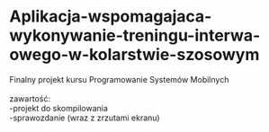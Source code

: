 # Aplikacja-wspomagajaca-wykonywanie-treningu-interwa-owego-w-kolarstwie-szosowym
Finalny projekt kursu Programowanie Systemów Mobilnych\
\
zawartość:\
-projekt do skompilowania\
-sprawozdanie (wraz z zrzutami ekranu)
